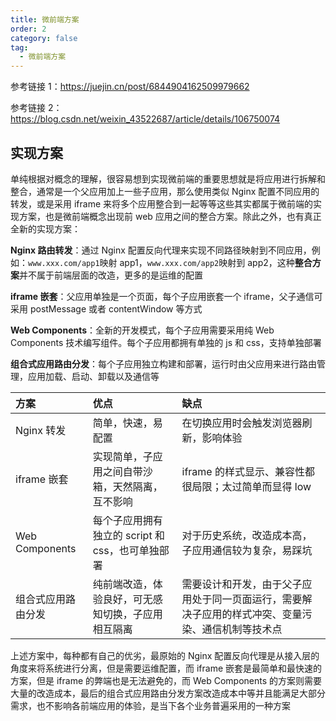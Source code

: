 ```yaml
---
title: 微前端方案
order: 2
category: false
tag:
  - 微前端方案
---
```


参考链接 1：https://juejin.cn/post/6844904162509979662

参考链接 2：https://blog.csdn.net/weixin_43522687/article/details/106750074

## 实现方案

单纯根据对概念的理解，很容易想到实现微前端的重要思想就是将应用进行拆解和整合，通常是一个父应用加上一些子应用，那么使用类似 Nginx 配置不同应用的转发，或是采用 iframe 来将多个应用整合到一起等等这些其实都属于微前端的实现方案，也是微前端概念出现前 web 应用之间的整合方案。除此之外，也有真正全新的实现方案：

**Nginx 路由转发**：通过 Nginx 配置反向代理来实现不同路径映射到不同应用，例如：`www.xxx.com/app1`映射 app1，`www.xxx.com/app2`映射到 app2，这种**整合方案**并不属于前端层面的改造，更多的是运维的配置

**iframe 嵌套**：父应用单独是一个页面，每个子应用嵌套一个 iframe，父子通信可采用 postMessage 或者 contentWindow 等方式

**Web Components**：全新的开发模式，每个子应用需要采用纯 Web Components 技术编写组件。每个子应用都拥有单独的 js 和 css，支持单独部署

**组合式应用路由分发**：每个子应用独立构建和部署，运行时由父应用来进行路由管理，应用加载、启动、卸载以及通信等

| 方案               | 优点                                               | 缺点                                                                                               |
| :----------------- | :------------------------------------------------- | :------------------------------------------------------------------------------------------------- |
| Nginx 转发         | 简单，快速，易配置                                 | 在切换应用时会触发浏览器刷新，影响体验                                                             |
| iframe 嵌套        | 实现简单，子应用之间自带沙箱，天然隔离，互不影响   | iframe 的样式显示、兼容性都很局限；太过简单而显得 low                                              |
| Web Components     | 每个子应用拥有独立的 script 和 css，也可单独部署   | 对于历史系统，改造成本高，子应用通信较为复杂，易踩坑                                               |
| 组合式应用路由分发 | 纯前端改造，体验良好，可无感知切换，子应用相互隔离 | 需要设计和开发，由于父子应用处于同一页面运行，需要解决子应用的样式冲突、变量污染、通信机制等技术点 |

上述方案中，每种都有自己的优劣，最原始的 Nginx 配置反向代理是从接入层的角度来将系统进行分离，但是需要运维配置，而 iframe 嵌套是最简单和最快速的方案，但是 iframe 的弊端也是无法避免的，而 Web Components 的方案则需要大量的改造成本，最后的组合式应用路由分发方案改造成本中等并且能满足大部分需求，也不影响各前端应用的体验，是当下各个业务普遍采用的一种方案